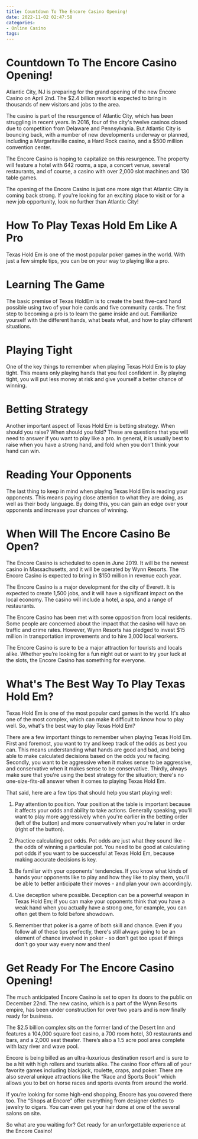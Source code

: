 ```yaml
---
title: Countdown To The Encore Casino Opening! 
date: 2022-11-02 02:47:58
categories:
- Online Casino
tags:
---
```



#  Countdown To The Encore Casino Opening! 

Atlantic City, NJ is preparing for the grand opening of the new Encore Casino on April 2nd. The $2.4 billion resort is expected to bring in thousands of new visitors and jobs to the area.

The casino is part of the resurgence of Atlantic City, which has been struggling in recent years. In 2016, four of the city's twelve casinos closed due to competition from Delaware and Pennsylvania. But Atlantic City is bouncing back, with a number of new developments underway or planned, including a Margaritaville casino, a Hard Rock casino, and a $500 million convention center.

The Encore Casino is hoping to capitalize on this resurgence. The property will feature a hotel with 642 rooms, a spa, a concert venue, several restaurants, and of course, a casino with over 2,000 slot machines and 130 table games.

The opening of the Encore Casino is just one more sign that Atlantic City is coming back strong. If you're looking for an exciting place to visit or for a new job opportunity, look no further than Atlantic City!

#  How To Play Texas Hold Em Like A Pro 

Texas Hold Em is one of the most popular poker games in the world. With just a few simple tips, you can be on your way to playing like a pro.

# Learning The Game 

The basic premise of Texas HoldEm is to create the best five-card hand possible using two of your hole cards and five community cards. The first step to becoming a pro is to learn the game inside and out. Familiarize yourself with the different hands, what beats what, and how to play different situations.

# Playing Tight 

One of the key things to remember when playing Texas Hold Em is to play tight. This means only playing hands that you feel confident in. By playing tight, you will put less money at risk and give yourself a better chance of winning.

# Betting Strategy 

Another important aspect of Texas Hold Em is betting strategy. When should you raise? When should you fold? These are questions that you will need to answer if you want to play like a pro. In general, it is usually best to raise when you have a strong hand, and fold when you don’t think your hand can win.

# Reading Your Opponents 

The last thing to keep in mind when playing Texas Hold Em is reading your opponents. This means paying close attention to what they are doing, as well as their body language. By doing this, you can gain an edge over your opponents and increase your chances of winning.

#  When Will The Encore Casino Be Open? 

The Encore Casino is scheduled to open in June 2019. It will be the newest casino in Massachusetts, and it will be operated by Wynn Resorts. The Encore Casino is expected to bring in $150 million in revenue each year.

The Encore Casino is a major development for the city of Everett. It is expected to create 1,500 jobs, and it will have a significant impact on the local economy. The casino will include a hotel, a spa, and a range of restaurants.

The Encore Casino has been met with some opposition from local residents. Some people are concerned about the impact that the casino will have on traffic and crime rates. However, Wynn Resorts has pledged to invest $15 million in transportation improvements and to hire 3,000 local workers.

The Encore Casino is sure to be a major attraction for tourists and locals alike. Whether you’re looking for a fun night out or want to try your luck at the slots, the Encore Casino has something for everyone.

#  What's The Best Way To Play Texas Hold Em? 

Texas Hold Em is one of the most popular card games in the world. It's also one of the most complex, which can make it difficult to know how to play well. So, what's the best way to play Texas Hold Em?

There are a few important things to remember when playing Texas Hold Em. First and foremost, you want to try and keep track of the odds as best you can. This means understanding what hands are good and bad, and being able to make calculated decisions based on the odds you're facing. Secondly, you want to be aggressive when it makes sense to be aggressive, and conservative when it makes sense to be conservative. Thirdly, always make sure that you're using the best strategy for the situation; there's no one-size-fits-all answer when it comes to playing Texas Hold Em.

That said, here are a few tips that should help you start playing well: 

1. Pay attention to position. Your position at the table is important because it affects your odds and ability to take actions. Generally speaking, you'll want to play more aggressively when you're earlier in the betting order (left of the button) and more conservatively when you're later in order (right of the button). 

2. Practice calculating pot odds. Pot odds are just what they sound like - the odds of winning a particular pot. You need to be good at calculating pot odds if you want to be successful at Texas Hold Em, because making accurate decisions is key. 

3. Be familiar with your opponents' tendencies. If you know what kinds of hands your opponents like to play and how they like to play them, you'll be able to better anticipate their moves - and plan your own accordingly. 

4. Use deception where possible. Deception can be a powerful weapon in Texas Hold Em; if you can make your opponents think that you have a weak hand when you actually have a strong one, for example, you can often get them to fold before showdown. 

5. Remember that poker is a game of both skill and chance. Even if you follow all of these tips perfectly, there's still always going to be an element of chance involved in poker - so don't get too upset if things don't go your way every now and then!

#  Get Ready For The Encore Casino Opening!

The much anticipated Encore Casino is set to open its doors to the public on December 22nd. The new casino, which is a part of the Wynn Resorts empire, has been under construction for over two years and is now finally ready for business.

The $2.5 billion complex sits on the former land of the Desert Inn and features a 104,000 square foot casino, a 700 room hotel, 30 restaurants and bars, and a 2,000 seat theater. There’s also a 1.5 acre pool area complete with lazy river and wave pool.

Encore is being billed as an ultra-luxurious destination resort and is sure to be a hit with high rollers and tourists alike. The casino floor offers all of your favorite games including blackjack, roulette, craps, and poker. There are also several unique attractions like the “Race and Sports Book” which allows you to bet on horse races and sports events from around the world.

If you’re looking for some high-end shopping, Encore has you covered there too. The “Shops at Encore” offer everything from designer clothes to jewelry to cigars. You can even get your hair done at one of the several salons on site.

So what are you waiting for? Get ready for an unforgettable experience at the Encore Casino!